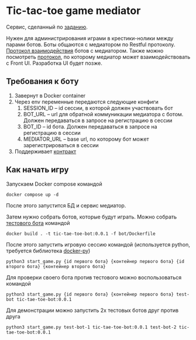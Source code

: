 # Tic-tac-toe game mediator

Сервис, сделанный по [заданию](start_task.md).

Нужен для администрирования играми в крестики-нолики между парами ботов. Боты общаются с медиатором по Restful
протоколу.
[Протокол взаимодействия](mediator/src/main/resources/static/service_bot_spec.yaml) ботов с медиатором.
Также можно посмотреть [протокол](mediator/src/main/resources/static/service_for_front_spec.yaml), по которому медиатор 
может взаимодействовать 
с Front UI. Разработка UI будет позже.

## Требования к боту
1. Завернут в Docker container
2. Через env переменные передаются следующие конфиги
   1. SESSION_ID – id сессии, в которой должен участвовать бот
   2. BOT_URL – url для обратной коммуникации медиатора с ботом. Должен передаваться в запросе на регистрацию в сессии
   3. BOT_ID – id бота. Должен передаваться в запросе на регистрацию в сессии
   4. MEDIATOR_URL – base url, по которому бот может зарегистрироваться в сессии
3. Поддерживает [контракт](mediator/src/main/resources/static/service_bot_spec.yaml) 

## Как начать игру
Запускаем Docker compose командой 
```shell
docker compose up -d
```

После этого запустится БД и сервис медиатор. 

Затем нужно собрать ботов, которые будут играть. Можно собрать [тестового бота](bot) командой 
```shell
docker build . -t tic-tae-toe-bot:0.0.1 -f bot/Dockerfile
```

После этого запустить игровую сессию командой (используется python, требуется библиотека [docker-py](https://docker-py.readthedocs.io/en/stable/index.html))
```shell
python3 start_game.py {id первого бота} {контейнер первого бота} {id второго бота} {контейнер второго бота}
```

Для проверки своего бота против тестового можно воспользоваться командой
```shell
python3 start_game.py {id первого бота} {контейнер первого бота} test-bot tic-tae-toe-bot:0.0.1
```

Для демонстрации можно запустить 2х тестовых ботов друг против друга
```shell
python3 start_game.py test-bot-1 tic-tae-toe-bot:0.0.1 test-bot-2 tic-tae-toe-bot:0.0.1

```
